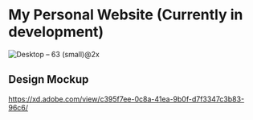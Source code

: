 # My Personal Website (Currently in development)
![Desktop – 63 (small)@2x](https://user-images.githubusercontent.com/42007623/113730027-7ad6f980-9732-11eb-88ec-118ee876052c.jpg)

## Design Mockup
https://xd.adobe.com/view/c395f7ee-0c8a-41ea-9b0f-d7f3347c3b83-96c6/
